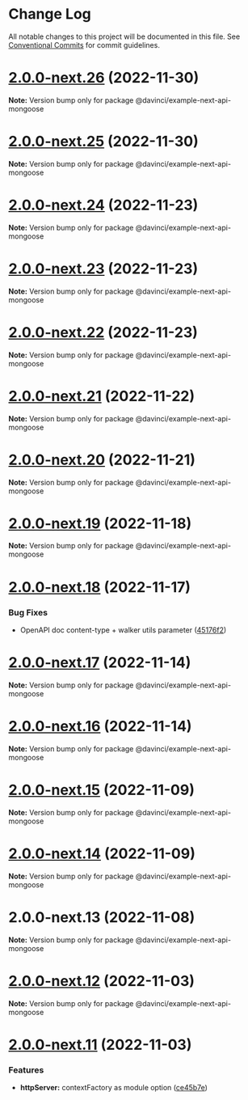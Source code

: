 # Change Log

All notable changes to this project will be documented in this file.
See [Conventional Commits](https://conventionalcommits.org) for commit guidelines.

# [2.0.0-next.26](https://github.com/HPInc/davinci/compare/@davinci/example-next-api-mongoose@2.0.0-next.25...@davinci/example-next-api-mongoose@2.0.0-next.26) (2022-11-30)

**Note:** Version bump only for package @davinci/example-next-api-mongoose





# [2.0.0-next.25](https://github.com/HPInc/davinci/compare/@davinci/example-next-api-mongoose@2.0.0-next.24...@davinci/example-next-api-mongoose@2.0.0-next.25) (2022-11-30)

**Note:** Version bump only for package @davinci/example-next-api-mongoose





# [2.0.0-next.24](https://github.com/HPInc/davinci/compare/@davinci/example-next-api-mongoose@2.0.0-next.23...@davinci/example-next-api-mongoose@2.0.0-next.24) (2022-11-23)

**Note:** Version bump only for package @davinci/example-next-api-mongoose





# [2.0.0-next.23](https://github.com/HPInc/davinci/compare/@davinci/example-next-api-mongoose@2.0.0-next.22...@davinci/example-next-api-mongoose@2.0.0-next.23) (2022-11-23)

**Note:** Version bump only for package @davinci/example-next-api-mongoose





# [2.0.0-next.22](https://github.com/HPInc/davinci/compare/@davinci/example-next-api-mongoose@2.0.0-next.21...@davinci/example-next-api-mongoose@2.0.0-next.22) (2022-11-23)

**Note:** Version bump only for package @davinci/example-next-api-mongoose





# [2.0.0-next.21](https://github.com/HPInc/davinci/compare/@davinci/example-next-api-mongoose@2.0.0-next.20...@davinci/example-next-api-mongoose@2.0.0-next.21) (2022-11-22)

**Note:** Version bump only for package @davinci/example-next-api-mongoose





# [2.0.0-next.20](https://github.com/HPInc/davinci/compare/@davinci/example-next-api-mongoose@2.0.0-next.19...@davinci/example-next-api-mongoose@2.0.0-next.20) (2022-11-21)

**Note:** Version bump only for package @davinci/example-next-api-mongoose





# [2.0.0-next.19](https://github.com/HPInc/davinci/compare/@davinci/example-next-api-mongoose@2.0.0-next.18...@davinci/example-next-api-mongoose@2.0.0-next.19) (2022-11-18)

**Note:** Version bump only for package @davinci/example-next-api-mongoose





# [2.0.0-next.18](https://github.com/HPInc/davinci/compare/@davinci/example-next-api-mongoose@2.0.0-next.17...@davinci/example-next-api-mongoose@2.0.0-next.18) (2022-11-17)


### Bug Fixes

* OpenAPI doc content-type + walker utils parameter ([45176f2](https://github.com/HPInc/davinci/commit/45176f24d02ac2092d29eb22226b04e8c3818aa5))





# [2.0.0-next.17](https://github.com/HPInc/davinci/compare/@davinci/example-next-api-mongoose@2.0.0-next.16...@davinci/example-next-api-mongoose@2.0.0-next.17) (2022-11-14)

**Note:** Version bump only for package @davinci/example-next-api-mongoose





# [2.0.0-next.16](https://github.com/HPInc/davinci/compare/@davinci/example-next-api-mongoose@2.0.0-next.15...@davinci/example-next-api-mongoose@2.0.0-next.16) (2022-11-14)

**Note:** Version bump only for package @davinci/example-next-api-mongoose





# [2.0.0-next.15](https://github.com/HPInc/davinci/compare/@davinci/example-next-api-mongoose@2.0.0-next.14...@davinci/example-next-api-mongoose@2.0.0-next.15) (2022-11-09)

**Note:** Version bump only for package @davinci/example-next-api-mongoose





# [2.0.0-next.14](https://github.com/HPInc/davinci/compare/@davinci/example-next-api-mongoose@2.0.0-next.13...@davinci/example-next-api-mongoose@2.0.0-next.14) (2022-11-09)

**Note:** Version bump only for package @davinci/example-next-api-mongoose





# 2.0.0-next.13 (2022-11-08)

**Note:** Version bump only for package @davinci/example-next-api-mongoose





# [2.0.0-next.12](https://github.com/HPInc/davinci/compare/@davinci/example-next-api-mongoose@2.0.0-next.11...@davinci/example-next-api-mongoose@2.0.0-next.12) (2022-11-03)

**Note:** Version bump only for package @davinci/example-next-api-mongoose





# [2.0.0-next.11](https://github.com/HPInc/davinci/compare/@davinci/example-next-api-mongoose@2.0.0-next.10...@davinci/example-next-api-mongoose@2.0.0-next.11) (2022-11-03)


### Features

* **httpServer:** contextFactory as module option ([ce45b7e](https://github.com/HPInc/davinci/commit/ce45b7edb5f0ac7aff8540ab61066f13399b557d))
